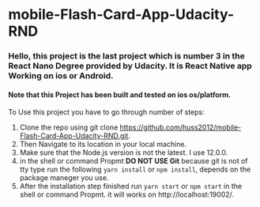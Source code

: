 # mobile-Flash-Card-App-Udacity-RND

### Hello, this project is the last project which is number 3 in the React Nano Degree provided by Udacity. It is React Native app Working on ios or Android. 
#### Note that this Project has been built and tested on ios os/platform.
 To Use this project you have to go through number of steps: 
1. Clone the repo using git clone https://github.com/huss2012/mobile-Flash-Card-App-Udacity-RND.git.
2. Then Navigate to its location in your local machine.
3. Make sure that the Node.js version is not the latest. I use 12.0.0.
4. in the shell or command Propmt **DO NOT USE Git** because git is not of tty type run the following `yarn install` or `npm install`, depends on the package maneger you use.
5. After the installation step finished run `yarn start` or `npm start` in the shell or command Propmt. it will works on http://localhost:19002/.
